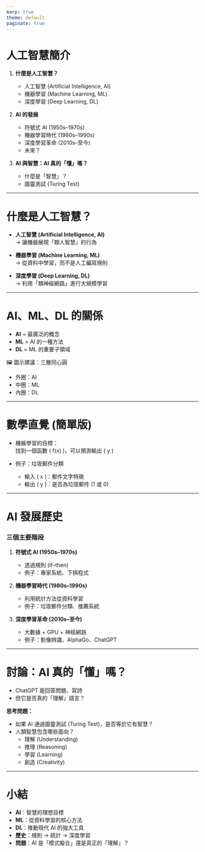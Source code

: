 ```yaml
---
marp: true
theme: default
paginate: true
---
```


# 人工智慧簡介

1. **什麼是人工智慧？**  
   - 人工智慧 (Artificial Intelligence, AI)
   - 機器學習 (Machine Learning, ML)
   - 深度學習 (Deep Learning, DL) 

2. **AI 的發展**  
   - 符號式 AI (1950s–1970s)  
   - 機器學習時代 (1980s–1990s)  
   - 深度學習革命 (2010s–至今) 
   - 未來？  

3. **AI 與智慧：AI 真的「懂」嗎？**  
   - 什麼是「智慧」？  
   - 圖靈測試 (Turing Test)


---

# 什麼是人工智慧？

- **人工智慧 (Artificial Intelligence, AI)**  
  → 讓機器展現「類人智慧」的行為

- **機器學習 (Machine Learning, ML)**  
  → 從資料中學習，而不是人工編寫規則

- **深度學習 (Deep Learning, DL)**  
  → 利用「類神經網路」進行大規模學習

---

# AI、ML、DL 的關係

- **AI** = 最廣泛的概念  
- **ML** = AI 的一種方法  
- **DL** = ML 的重要子領域  

🖼️ 圖示建議：三層同心圓  
- 外圈：AI  
- 中圈：ML  
- 內圈：DL  

---

# 數學直覺 (簡單版)

- 機器學習的目標：  
  找到一個函數 \( f(x) \)，可以預測輸出 \( y \)

- 例子：垃圾郵件分類  
  - 輸入 \( x \)：郵件文字特徵  
  - 輸出 \( y \)：是否為垃圾郵件 (1 或 0)  

---

# AI 發展歷史

### 三個主要階段
1. **符號式 AI (1950s–1970s)**  
   - 透過規則 (if–then)  
   - 例子：專家系統、下棋程式  

2. **機器學習時代 (1980s–1990s)**  
   - 利用統計方法從資料學習  
   - 例子：垃圾郵件分類、推薦系統  

3. **深度學習革命 (2010s–至今)**  
   - 大數據 + GPU + 神經網路  
   - 例子：影像辨識、AlphaGo、ChatGPT  

---

# 討論：AI 真的「懂」嗎？

- ChatGPT 能回答問題、寫詩  
- 但它是否真的「理解」語言？  

**思考問題：**  
- 如果 AI 通過圖靈測試 (Turing Test)，是否等於它有智慧？  
- 人類智慧包含哪些面向？  
  - 理解 (Understanding)  
  - 推理 (Reasoning)  
  - 學習 (Learning)  
  - 創造 (Creativity)  

---

# 小結

- **AI**：智慧的理想目標  
- **ML**：從資料學習的核心方法  
- **DL**：推動現代 AI 的強大工具  
- **歷史**：規則 → 統計 → 深度學習  
- **問題**：AI 是「模式擬合」還是真正的「理解」？
